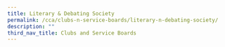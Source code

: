 ```yaml
---
title: Literary & Debating Society
permalink: /cca/clubs-n-service-boards/literary-n-debating-society/
description: ""
third_nav_title: Clubs and Service Boards
---
```

